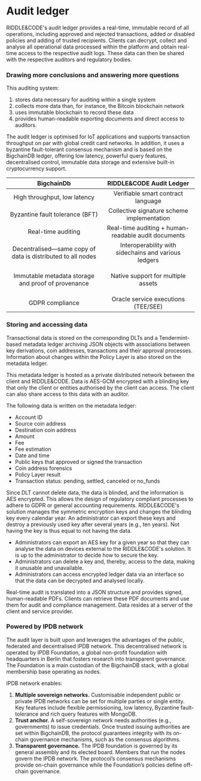 # Audit ledger

RIDDLE\&CODE's audit ledger provides a real-time, immutable record of all operations, including approved and rejected transactions, added or disabled policies and adding of trusted recipients. Clients can decrypt, collect and analyse all operational data processed within the platform and obtain real-time access to the respective audit logs. These data can then be shared with the respective auditors and regulatory bodies.

### Drawing more conclusions and answering more questions

This auditing system:

1. stores data necessary for auditing within a single system
2. collects more data than, for instance, the Bitcoin blockchain network
3. uses immutable blockchain to record these data
4. provides human-readable exporting documents and direct access to auditors.

The audit ledger is optimised for IoT applications and supports transaction throughput on par with global credit card networks. In addition, it uses a byzantine fault-tolerant consensus mechanism and is based on the BigchainDB ledger, offering low latency, powerful query features, decentralised control, immutable data storage and extensive built-in cryptocurrency support.



|                          BigchainDb                         |               RIDDLE\&CODE Audit Ledger              |
| :---------------------------------------------------------: | :--------------------------------------------------: |
|                 High throughput, low latency                |          Verifiable smart contract language          |
|               Byzantine fault tolerance (BFT)               |      Collective signature scheme implementation      |
|                      Real-time auditing                     |  Real-time auditing + human-readable audit documents |
| Decentralised—same copy of data is distributed to all nodes | Interoperability with sidechains and various ledgers |
|      Immutable metadata storage and proof of provenance     |     <p>Native support for multiple assets<br></p>    |
|                       GDPR compliance                       |          Oracle service executions (TEE/SEE)         |



### Storing and accessing data

Transactional data is stored on the corresponding DLTs and a Tendermint-based metadata ledger archiving JSON objects with associations between key derivations, coin addresses, transactions and their approval processes. Information about changes within the Policy Layer is also stored on the metadata ledger.

This metadata ledger is hosted as a private distributed network between the client and RIDDLE\&CODE. Data is AES-GCM encrypted with a blinding key that only the client or entities authorised by the client can access. The client can also share access to this data with an auditor.&#x20;

The following data is written on the metadata ledger:

* Account ID
* Source coin address
* Destination coin address
* Amount
* Fee
* Fee estimation
* Date and time
* Public keys that approved or signed the transaction
* Coin address forensics
* Policy Layer result
* Transaction status: pending, settled, canceled or no\_funds

Since DLT cannot delete data, the data is blinded, and the information is AES encrypted. This allows the design of regulatory compliant processes to adhere to GDPR or general accounting requirements. RIDDLE\&CODE's solution manages the symmetric encryption keys and changes the blinding key every calendar year. An administrator can export these keys and destroy a previously used key after several years (e.g., ten years). Not having the key is thus equal to not having the data.

* Administrators can export an AES key for a given year so that they can analyse the data on devices external to the RIDDLE\&CODE's solution. It is up to the administrator to decide how to secure the key.
* Administrators can delete a key and, thereby, access to the data, making it unusable and unavailable.
* Administrators can access encrypted ledger data via an interface so that the data can be decrypted and analysed locally.

Real-time audit is translated into a JSON structure and provides signed, human-readable PDFs. Clients can retrieve these PDF documents and use them for audit and compliance management. Data resides at a server of the client and service provider.



### Powered by IPDB network

The audit layer is built upon and leverages the advantages of the public, federated and decentralised IPDB network. This decentralised network is operated by IPDB Foundation, a global non-profit foundation with headquarters in Berlin that fosters research into transparent governance. The Foundation is a main custodian of the BigchainDB stack, with a global membership base operating as nodes.

IPDB network enables:

1. **Multiple sovereign networks.** Customisable independent public or private IPDB networks can be set for multiple parties or single entity. Key features include flexible permissioning, low latency, Byzantine fault-tolerance and rich query features with MongoDB.
2. **Trust anchor.** A self-sovereign network needs authorities (e.g., governments) to issue credentials. Once trusted issuing authorities are set within BigchainDB, the protocol guarantees integrity with its on-chain governance mechanisms, such as the consensus algorithms.
3. **Transparent governance.** The IPDB foundation is governed by its general assembly and its elected board. Members that run the nodes govern the IPDB network. The protocol’s consensus mechanisms provide on-chain governance while the Foundation’s policies define off-chain governance.







